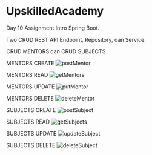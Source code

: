 # UpskilledAcademy
Day 10 Assignment Intro Spring Boot.

Two CRUD REST API Endpoint, Repository, dan Service.


CRUD MENTORS dan CRUD SUBJECTS

MENTORS CREATE
![postMentor](https://user-images.githubusercontent.com/49251756/212931959-4551fcc1-fe0c-43c4-9a40-9b39450b2d9d.PNG)


MENTORS READ
![getMentors](https://user-images.githubusercontent.com/49251756/212925494-0d52c59d-00bd-48af-a3e7-1ef79775c709.PNG)

MENTORS UPDATE
![putMentor](https://user-images.githubusercontent.com/49251756/212925912-378c8246-e891-4818-9257-f279c64cf023.PNG)

MENTORS DELETE
![deleteMentor](https://user-images.githubusercontent.com/49251756/212925992-b50da40b-1849-4c68-ac89-51ef7fc85c5b.PNG)


SUBJECTS CREATE
![postSubject](https://user-images.githubusercontent.com/49251756/212926148-a2a6029d-4090-44c6-aaa5-79c6bd9183d8.PNG)

SUBJECTS READ
![getSubjects](https://user-images.githubusercontent.com/49251756/212926202-771f9217-5f45-4393-987b-c08a1cba19c0.PNG)

SUBJECTS UPDATE
![updateSubject](https://user-images.githubusercontent.com/49251756/212926276-17d334ae-6a75-4ac1-9127-9cd71e57a022.PNG)

SUBJECTS DELETE
![deleteSubject](https://user-images.githubusercontent.com/49251756/212926352-8b62a306-3e1b-47f3-817f-37a7b1fae363.PNG)

